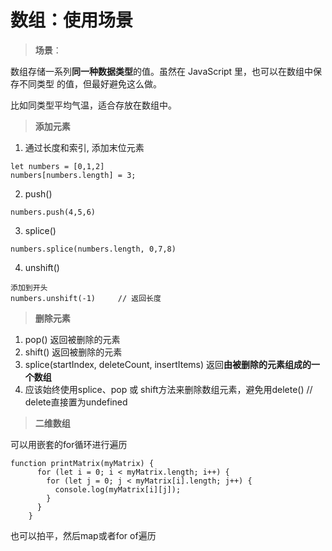 # 数组：使用场景
> **场景**：

数组存储一系列**同一种数据类型**的值。虽然在 JavaScript 里，也可以在数组中保存不同类型
的值，但最好避免这么做。

比如同类型平均气温，适合存放在数组中。

>**添加元素**

1. 通过长度和索引, 添加末位元素

```
let numbers = [0,1,2]
numbers[numbers.length] = 3;
```

2. push()

```
numbers.push(4,5,6)    
```

3. splice()

```
numbers.splice(numbers.length, 0,7,8) 
```

4. unshift()

```
添加到开头
numbers.unshift(-1)     // 返回长度
```

>**删除元素**

1. pop()   返回被删除的元素
2. shift()  返回被删除的元素
3. splice(startIndex, deleteCount, insertItems)    返回**由被删除的元素组成的一个数组**
4. 应该始终使用splice、pop 或 shift方法来删除数组元素，避免用delete() // delete直接置为undefined

>**二维数组**

可以用嵌套的for循环进行遍历 
```
function printMatrix(myMatrix) {
      for (let i = 0; i < myMatrix.length; i++) {
        for (let j = 0; j < myMatrix[i].length; j++) {
          console.log(myMatrix[i][j]);
        } 
      }
    }
```

也可以拍平，然后map或者for of遍历